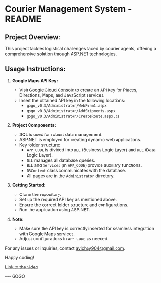 # Courier Management System - README

## Project Overview:

This project tackles logistical challenges faced by courier agents, offering a comprehensive solution through  ASP.NET technologies.

## Usage Instructions:

1. **Google Maps API Key:**
   - Visit [Google Cloud Console](https://console.cloud.google.com/apis) to create an API key for Places, Directions, Maps, and JavaScript services.
   - Insert the obtained API key in the following locations:
     - `gogo_v0.3/Administrator/WebForm1.aspx`
     - `gogo_v0.3/Administrator/AddShipments.aspx`
     - `gogo_v0.3/Administrator/CreateRoute.aspx.cs`


2. **Project Components:**
   - SQL is used for robust data management.
   - ASP.NET is employed for creating dynamic web applications.
   - Key folder structure:
     - `APP_CODE` is divided into `BLL` (Business Logic Layer) and `DLL` (Data Logic Layer).
     - `DLL` manages all database queries.
     - `BLL` and `Services` (in `APP_CODE`) provide auxiliary functions.
     - `DBContext` class communicates with the database.
     - All pages are in the `Administrator` directory.

3. **Getting Started:**
   - Clone the repository.
   - Set up the required API key as mentioned above.
   - Ensure the correct folder structure and configurations.
   - Run the application using ASP.NET.

4. **Note:**
   - Make sure the API key is correctly inserted for seamless integration with Google Maps services.
   - Adjust configurations in `APP_CODE` as needed.

For any issues or inquiries, contact avichay904@gmail.com.

Happy coding!

[Link to the video](https://www.youtube.com/watch?v=gkEFW6rWBrY)


--- GOGO
